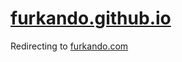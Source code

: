 # [furkando.github.io](https://furkando.github.io)

Redirecting to [furkando.com](https://furkando.com)
